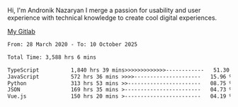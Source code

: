 Hi, I'm Andronik Nazaryan
I merge a passion for usability and user experience with technical knowledge to create cool digital experiences.

[My Gitlab](https://gitlab.com/anridev24)

<!--START_SECTION:waka-->

```txt
From: 28 March 2020 - To: 10 October 2025

Total Time: 3,588 hrs 6 mins

TypeScript          1,840 hrs 39 mins>>>>>>>>>>>>>------------   51.30 %
JavaScript          572 hrs 36 mins >>>>---------------------   15.96 %
Python              313 hrs 53 mins >>-----------------------   08.75 %
JSON                169 hrs 35 mins >------------------------   04.73 %
Vue.js              150 hrs 20 mins >------------------------   04.19 %
```

<!--END_SECTION:waka-->

